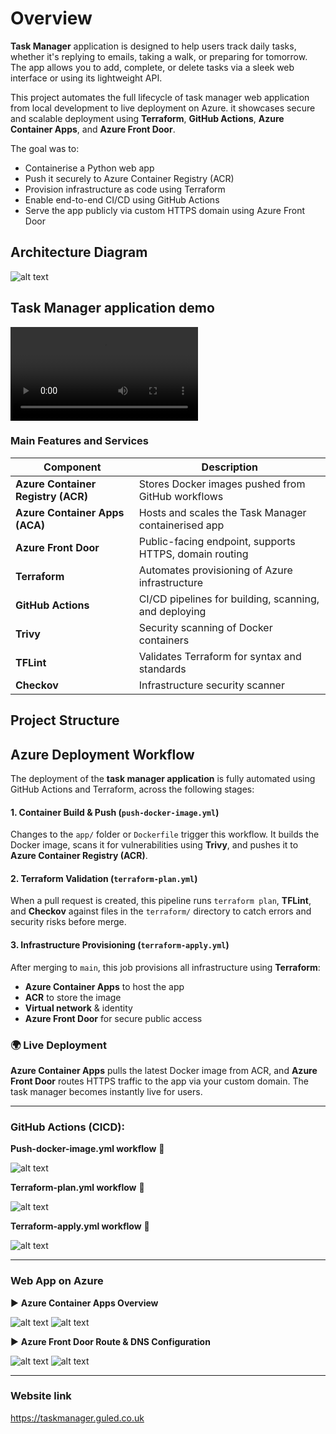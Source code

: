 # **Overview**

**Task Manager** application is designed to help users track daily tasks, whether it's replying to emails, taking a walk, or preparing for tomorrow. The app allows you to add, complete, or delete tasks via a sleek web interface or using its lightweight API.

This project automates the full lifecycle of task manager web application from local development to live deployment on Azure. it showcases secure and scalable deployment using **Terraform**, **GitHub Actions**, **Azure Container Apps**, and **Azure Front Door**.

The goal was to:

- Containerise a Python web app
- Push it securely to Azure Container Registry (ACR)
- Provision infrastructure as code using Terraform
- Enable end-to-end CI/CD using GitHub Actions
- Serve the app publicly via custom HTTPS domain using Azure Front Door





## **Architecture Diagram**

![alt text](<ACA project (2).png>)

## **Task Manager application demo**

<video controls src="Screen Recording 2025-06-25 190852.mp4" title="Title"></video>



### **Main Features and Services**

| Component | Description |
| --- | --- |
| **Azure Container Registry (ACR)** | Stores Docker images pushed from GitHub workflows |
| **Azure Container Apps (ACA)** | Hosts and scales the Task Manager containerised app |
| **Azure Front Door** | Public-facing endpoint, supports HTTPS, domain routing |
| **Terraform** | Automates provisioning of Azure infrastructure |
| **GitHub Actions** | CI/CD pipelines for building, scanning, and deploying |
| **Trivy** | Security scanning of Docker containers |
| **TFLint** | Validates Terraform for syntax and standards |
| **Checkov** | Infrastructure security scanner |



## **Project Structure**



## Azure Deployment Workflow

The deployment of the **task manager application** is fully automated using GitHub Actions and Terraform, across the following stages:

#### 1. Container Build & Push (`push-docker-image.yml`)

Changes to the `app/` folder or `Dockerfile` trigger this workflow. It builds the Docker image, scans it for vulnerabilities using **Trivy**, and pushes it to **Azure Container Registry (ACR)**.

#### 2. Terraform Validation (`terraform-plan.yml`)

When a pull request is created, this pipeline runs `terraform plan`, **TFLint**, and **Checkov** against files in the `terraform/` directory to catch errors and security risks before merge.

#### 3. Infrastructure Provisioning (`terraform-apply.yml`)

After merging to `main`, this job provisions all infrastructure using **Terraform**:

- **Azure Container Apps** to host the app
- **ACR** to store the image
- **Virtual network** & identity
- **Azure Front Door** for secure public access

### 🌍 Live Deployment

**Azure Container Apps** pulls the latest Docker image from ACR, and **Azure Front Door** routes HTTPS traffic to the app via your custom domain. The task manager becomes instantly live for users.


----
###  **GitHub Actions (CICD):**

**Push-docker-image.yml workflow** :repeat:

![alt text](<docker image push .png>)

**Terraform-plan.yml workflow** :repeat:

![alt text](<terraform plan.png>)

**Terraform-apply.yml workflow** :repeat:

![alt text](<terraform apply .png>)

----

### **Web App on Azure**

:arrow_forward: **Azure Container Apps Overview**

![alt text](<container apps.png>)
![alt text](<container website link.png>)



 :arrow_forward: **Azure Front Door Route & DNS Configuration**

![alt text](<frontdoor route.png>)
![alt text](<front door end point website link.png>)

----
### Website link

https://taskmanager.guled.co.uk